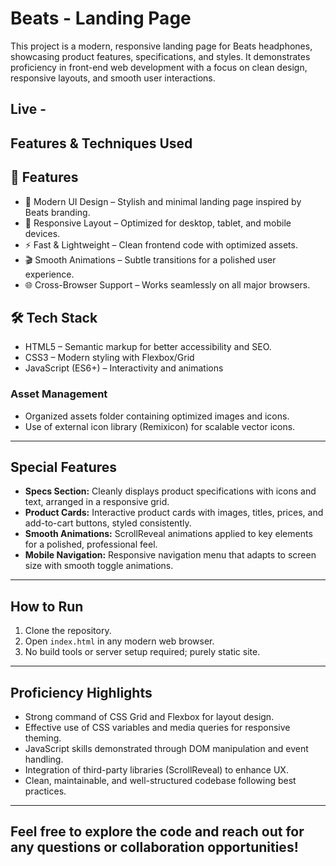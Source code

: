 # Beats - Landing Page

This project is a modern, responsive landing page for Beats headphones, showcasing product features, specifications, and styles. It demonstrates proficiency in front-end web development with a focus on clean design, responsive layouts, and smooth user interactions.

## Live - 

## Features & Techniques Used

## 🚀 Features

- 🎨 Modern UI Design – Stylish and minimal landing page inspired by Beats branding.
- 📱 Responsive Layout – Optimized for desktop, tablet, and mobile devices.
- ⚡ Fast & Lightweight – Clean frontend code with optimized assets.
- 🎬 Smooth Animations – Subtle transitions for a polished user experience.
- 🌐 Cross-Browser Support – Works seamlessly on all major browsers.

## 🛠️ Tech Stack

- HTML5 – Semantic markup for better accessibility and SEO.
- CSS3 – Modern styling with Flexbox/Grid
- JavaScript (ES6+) – Interactivity and animations


### Asset Management
- Organized assets folder containing optimized images and icons.
- Use of external icon library (Remixicon) for scalable vector icons.

---

## Special Features

- **Specs Section:** Cleanly displays product specifications with icons and text, arranged in a responsive grid.
- **Product Cards:** Interactive product cards with images, titles, prices, and add-to-cart buttons, styled consistently.
- **Smooth Animations:** ScrollReveal animations applied to key elements for a polished, professional feel.
- **Mobile Navigation:** Responsive navigation menu that adapts to screen size with smooth toggle animations.

---

## How to Run

1. Clone the repository.
2. Open `index.html` in any modern web browser.
3. No build tools or server setup required; purely static site.

---

## Proficiency Highlights

- Strong command of CSS Grid and Flexbox for layout design.
- Effective use of CSS variables and media queries for responsive theming.
- JavaScript skills demonstrated through DOM manipulation and event handling.
- Integration of third-party libraries (ScrollReveal) to enhance UX.
- Clean, maintainable, and well-structured codebase following best practices.

---

Feel free to explore the code and reach out for any questions or collaboration opportunities!
--
